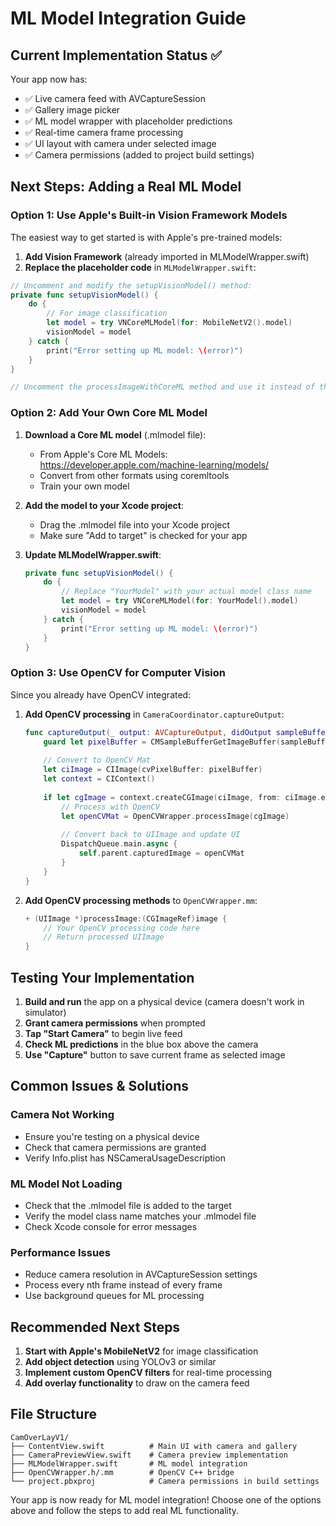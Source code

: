 # ML Model Integration Guide

## Current Implementation Status ✅

Your app now has:
- ✅ Live camera feed with AVCaptureSession
- ✅ Gallery image picker
- ✅ ML model wrapper with placeholder predictions
- ✅ Real-time camera frame processing
- ✅ UI layout with camera under selected image
- ✅ Camera permissions (added to project build settings)

## Next Steps: Adding a Real ML Model

### Option 1: Use Apple's Built-in Vision Framework Models

The easiest way to get started is with Apple's pre-trained models:

1. **Add Vision Framework** (already imported in MLModelWrapper.swift)
2. **Replace the placeholder code** in `MLModelWrapper.swift`:

```swift
// Uncomment and modify the setupVisionModel() method:
private func setupVisionModel() {
    do {
        // For image classification
        let model = try VNCoreMLModel(for: MobileNetV2().model)
        visionModel = model
    } catch {
        print("Error setting up ML model: \(error)")
    }
}

// Uncomment the processImageWithCoreML method and use it instead of the mock
```

### Option 2: Add Your Own Core ML Model

1. **Download a Core ML model** (.mlmodel file):
   - From Apple's Core ML Models: https://developer.apple.com/machine-learning/models/
   - Convert from other formats using coremltools
   - Train your own model

2. **Add the model to your Xcode project**:
   - Drag the .mlmodel file into your Xcode project
   - Make sure "Add to target" is checked for your app

3. **Update MLModelWrapper.swift**:
   ```swift
   private func setupVisionModel() {
       do {
           // Replace "YourModel" with your actual model class name
           let model = try VNCoreMLModel(for: YourModel().model)
           visionModel = model
       } catch {
           print("Error setting up ML model: \(error)")
       }
   }
   ```

### Option 3: Use OpenCV for Computer Vision

Since you already have OpenCV integrated:

1. **Add OpenCV processing** in `CameraCoordinator.captureOutput`:
   ```swift
   func captureOutput(_ output: AVCaptureOutput, didOutput sampleBuffer: CMSampleBuffer, from connection: AVCaptureConnection) {
       guard let pixelBuffer = CMSampleBufferGetImageBuffer(sampleBuffer) else { return }
       
       // Convert to OpenCV Mat
       let ciImage = CIImage(cvPixelBuffer: pixelBuffer)
       let context = CIContext()
       
       if let cgImage = context.createCGImage(ciImage, from: ciImage.extent) {
           // Process with OpenCV
           let openCVMat = OpenCVWrapper.processImage(cgImage)
           
           // Convert back to UIImage and update UI
           DispatchQueue.main.async {
               self.parent.capturedImage = openCVMat
           }
       }
   }
   ```

2. **Add OpenCV processing methods** to `OpenCVWrapper.mm`:
   ```cpp
   + (UIImage *)processImage:(CGImageRef)image {
       // Your OpenCV processing code here
       // Return processed UIImage
   }
   ```

## Testing Your Implementation

1. **Build and run** the app on a physical device (camera doesn't work in simulator)
2. **Grant camera permissions** when prompted
3. **Tap "Start Camera"** to begin live feed
4. **Check ML predictions** in the blue box above the camera
5. **Use "Capture"** button to save current frame as selected image

## Common Issues & Solutions

### Camera Not Working
- Ensure you're testing on a physical device
- Check that camera permissions are granted
- Verify Info.plist has NSCameraUsageDescription

### ML Model Not Loading
- Check that the .mlmodel file is added to the target
- Verify the model class name matches your .mlmodel file
- Check Xcode console for error messages

### Performance Issues
- Reduce camera resolution in AVCaptureSession settings
- Process every nth frame instead of every frame
- Use background queues for ML processing

## Recommended Next Steps

1. **Start with Apple's MobileNetV2** for image classification
2. **Add object detection** using YOLOv3 or similar
3. **Implement custom OpenCV filters** for real-time processing
4. **Add overlay functionality** to draw on the camera feed

## File Structure

```
CamOverLayV1/
├── ContentView.swift          # Main UI with camera and gallery
├── CameraPreviewView.swift    # Camera preview implementation
├── MLModelWrapper.swift       # ML model integration
├── OpenCVWrapper.h/.mm        # OpenCV C++ bridge
└── project.pbxproj            # Camera permissions in build settings
```

Your app is now ready for ML model integration! Choose one of the options above and follow the steps to add real ML functionality.
